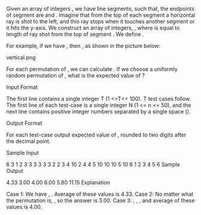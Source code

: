 Given an array of integers , we have  line segments, such that, the endpoints of  segment are  and . Imagine that from the top of each segment a horizontal ray is shot to the left, and this ray stops when it touches another segment or it hits the y-axis. We construct an array of  integers, , where  is equal to length of ray shot from the top of segment . We define .

For example, if we have , then , as shown in the picture below:

vertical.png

For each permutation  of , we can calculate . If we choose a uniformly random permutation  of , what is the expected value of ?

Input Format

The first line contains a single integer T (1 <=T<= 100). T test cases follow.
The first line of each test-case is a single integer N (1 <= n <= 50), and the next line contains positive integer numbers  separated by a single space ().

Output Format

For each test-case output expected value of , rounded to two digits after the decimal point.

Sample Input

6
3
1 2 3
3
3 3 3
3
2 2 3
4
10 2 4 4
5
10 10 10 5 10
6
1 2 3 4 5 6
Sample Output

4.33
3.00
4.00
6.00
5.80
11.15
Explanation

Case 1: We have ,
.
Average of these values is 4.33.
Case 2: No matter what the permutation is, , so the answer is 3.00.
Case 3: ,
,
,
and average of these values is 4.00.
